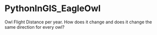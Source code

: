 # PythonInGIS_EagleOwl
Owl Flight Distance per year. How does it change and does it change the same direction for every owl? 

